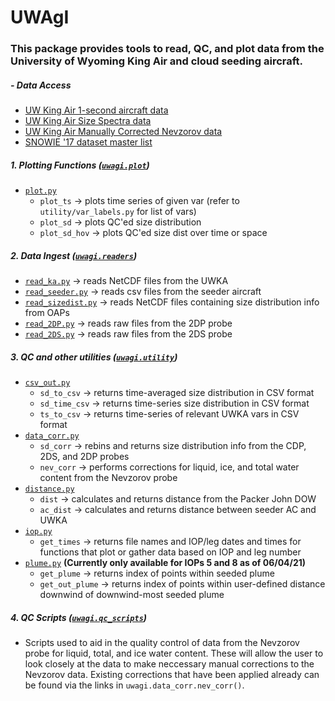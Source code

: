 # UWAgI
### This package provides tools to read, QC, and plot data from the University of Wyoming King Air and cloud seeding aircraft.

##### - Data Access
   - [UW King Air 1-second aircraft data](http://flights.uwyo.edu/projects/snowie17/order_1hz.shtml)
   - [UW King Air Size Spectra data](https://doi.org/10.5065/D6GT5KXK)
   - [UW King Air Manually Corrected Nevzorov data](https://doi.org/10.26023/2QRK-XSBA-RS0P)
   - [SNOWIE '17 dataset master list](https://data.eol.ucar.edu/master_lists/generated/snowie/)

##### 1. Plotting Functions ([`uwagi.plot`](https://github.com/daltonbehringer/UWAgI/tree/master/uwagi/plot))
   - [`plot.py`](https://github.com/daltonbehringer/UWAgI/blob/master/uwagi/plot/plot.py)
      - `plot_ts` -> plots time series of given var (refer to `utility/var_labels.py` for list of vars)
      - `plot_sd` -> plots QC'ed size distribution
      - `plot_sd_hov` -> plots QC'ed size dist over time or space
   
##### 2. Data Ingest ([`uwagi.readers`](https://github.com/daltonbehringer/UWAgI/tree/master/uwagi/readers))
   - [`read_ka.py`](https://github.com/daltonbehringer/UWAgI/blob/master/uwagi/readers/read_ka.py) -> reads NetCDF files from the UWKA
   - [`read_seeder.py`](https://github.com/daltonbehringer/UWAgI/blob/master/uwagi/readers/read_seeder.py) -> reads csv files from the seeder aircraft
   - [`read_sizedist.py`](https://github.com/daltonbehringer/UWAgI/blob/master/uwagi/readers/read_sizedist.py) -> reads NetCDF files containing size distribution info from OAPs
   - [`read_2DP.py`](https://github.com/daltonbehringer/UWAgI/blob/master/uwagi/readers/read_2DP.py) -> reads raw files from the 2DP probe
   - [`read_2DS.py`](https://github.com/daltonbehringer/UWAgI/blob/master/uwagi/readers/read_2DS.py) -> reads raw files from the 2DS probe
   
##### 3. QC and other utilities ([`uwagi.utility`](https://github.com/daltonbehringer/UWAgI/tree/master/uwagi/utility))
   - [`csv_out.py`](https://github.com/daltonbehringer/UWAgI/blob/master/uwagi/utility/csv_out.py)
      - `sd_to_csv` -> returns time-averaged size distribution in CSV format
      - `sd_time_csv` -> returns time-series size distribution in CSV format
      - `ts_to_csv` -> returns time-series of relevant UWKA vars in CSV format
   - [`data_corr.py`](https://github.com/daltonbehringer/UWAgI/blob/master/uwagi/utility/data_corr.py)
      - `sd_corr` -> rebins and returns size distribution info from the CDP, 2DS, and 2DP probes
      - `nev_corr` -> performs corrections for liquid, ice, and total water content from the Nevzorov probe
   - [`distance.py`](https://github.com/daltonbehringer/UWAgI/blob/master/uwagi/utility/distance.py)
      - `dist` -> calculates and returns distance from the Packer John DOW
      - `ac_dist` -> calculates and returns distance between seeder AC and UWKA
   - [`iop.py`](https://github.com/daltonbehringer/UWAgI/blob/master/uwagi/utility/iop.py)
      - `get_times` -> returns file names and IOP/leg dates and times for functions that plot or gather data based on IOP and leg number
   - [`plume.py`](https://github.com/daltonbehringer/UWAgI/blob/master/uwagi/utility/plume.py) **(Currently only available for IOPs 5 and 8 as of 06/04/21)**
      - `get_plume` -> returns index of points within seeded plume
      - `get_out_plume` -> returns index of points within user-defined distance downwind of downwind-most seeded plume
 
 ##### 4. QC Scripts ([`uwagi.qc_scripts`](https://github.com/daltonbehringer/UWAgI/tree/master/uwagi/qc_scripts))
   - Scripts used to aid in the quality control of data from the Nevzorov probe for liquid, total, and ice water content. These will allow the user to look closely at the data to make neccessary manual corrections to the Nevzorov data. Existing corrections that have been applied already can be found via the links in `uwagi.data_corr.nev_corr()`.
